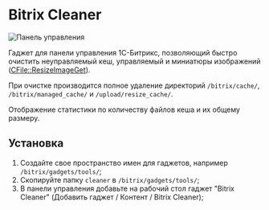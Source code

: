 Bitrix Cleaner
==============

![Панель управления](https://raw.github.com/creadome/bitrixcleaner/master/cleaner.png)

Гаджет для панели управления 1С-Битрикс, позволяющий быстро очистить неуправляемый кеш, управляемый и миниатюры изображений ([CFile::ResizeImageGet](http://dev.1c-bitrix.ru/api_help/main/reference/cfile/resizeimageget.php)).

При очистке производится полное удаление директорий `/bitrix/cache/`, `/bitrix/managed_cache/` и `/upload/resize_cache/`.

Отображение статистики по количеству файлов кеша и их общему размеру.

Установка
---------

1. Создайте свое пространство имен для гаджетов, например `/bitrix/gadgets/tools/`;
2. Скопируйте папку `cleaner` в `/bitrix/gadgets/tools/`;
3. В панели управления добавьте на рабочий стол гаджет "Bitrix Cleaner" (Добавить гаджет / Контент / Bitrix Cleaner);